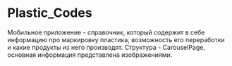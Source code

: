 # Plastic_Codes
Мобильное приложение - справочник, который содержит в себе информацию про маркировку пластика, возможность его переработки и какие продукты из него производят.
Структура - CarouselPage, основная информация представлена изображениями.
